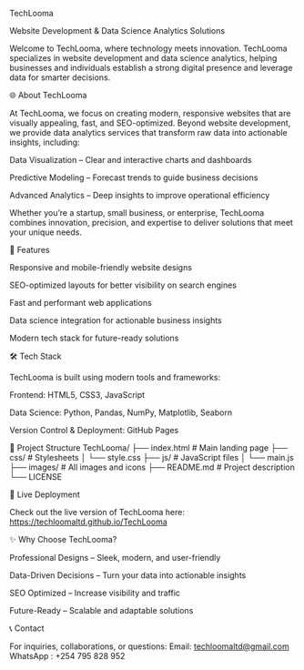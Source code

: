 TechLooma

Website Development & Data Science Analytics Solutions

Welcome to TechLooma, where technology meets innovation. TechLooma specializes in website development and data science analytics, helping businesses and individuals establish a strong digital presence and leverage data for smarter decisions.

🌐 About TechLooma

At TechLooma, we focus on creating modern, responsive websites that are visually appealing, fast, and SEO-optimized. Beyond website development, we provide data analytics services that transform raw data into actionable insights, including:

Data Visualization – Clear and interactive charts and dashboards

Predictive Modeling – Forecast trends to guide business decisions

Advanced Analytics – Deep insights to improve operational efficiency

Whether you’re a startup, small business, or enterprise, TechLooma combines innovation, precision, and expertise to deliver solutions that meet your unique needs.

🚀 Features

Responsive and mobile-friendly website designs

SEO-optimized layouts for better visibility on search engines

Fast and performant web applications

Data science integration for actionable business insights

Modern tech stack for future-ready solutions

🛠 Tech Stack

TechLooma is built using modern tools and frameworks:

Frontend: HTML5, CSS3, JavaScript



Data Science: Python, Pandas, NumPy, Matplotlib, Seaborn

Version Control & Deployment: GitHub Pages

📁 Project Structure
TechLooma/
├── index.html       # Main landing page
├── css/             # Stylesheets
│   └── style.css
├── js/              # JavaScript files
│   └── main.js
├── images/          # All images and icons
├── README.md        # Project description
└── LICENSE

🔗 Live Deployment

Check out the live version of TechLooma here:
https://techloomaltd.github.io/TechLooma

✨ Why Choose TechLooma?

Professional Designs – Sleek, modern, and user-friendly

Data-Driven Decisions – Turn your data into actionable insights

SEO Optimized – Increase visibility and traffic

Future-Ready – Scalable and adaptable solutions

📞 Contact

For inquiries, collaborations, or questions:
Email: techloomaltd@gmail.com
WhatsApp : +254 795 828 952


